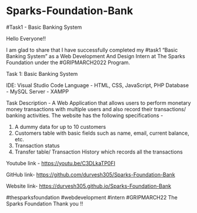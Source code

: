 # Sparks-Foundation-Bank
#Task1 - Basic Banking System

Hello Everyone!!

I am glad to share that I have successfully completed my #task1 “Basic Banking System” as a Web Development And Design Intern at The Sparks Foundation under the #GRIPMARCH2022 Program. 

Task 1: Basic Banking System 

IDE: Visual Studio Code
Language - HTML, CSS, JavaScript, PHP
Database - MySQL
Server - XAMPP

Task Description -
A Web Application that allows users to perform monetary money transactions with multiple users and also record their transactions/ banking activities.
The website has the following specifications -
1. A dummy data for up to 10 customers
2. Customers table with basic fields such as name, email, current balance, etc.
3. Transaction status
4. Transfer table/ Transaction History which records all the transactions

Youtube link - https://youtu.be/C3DLkaTP0FI

GitHub link- https://github.com/durvesh305/Sparks-Foundation-Bank

Website link- https://durvesh305.github.io/Sparks-Foundation-Bank

#thesparksfoundation #webdevelopment #intern
#GRIPMARCH22
The Sparks Foundation
Thank you !!
